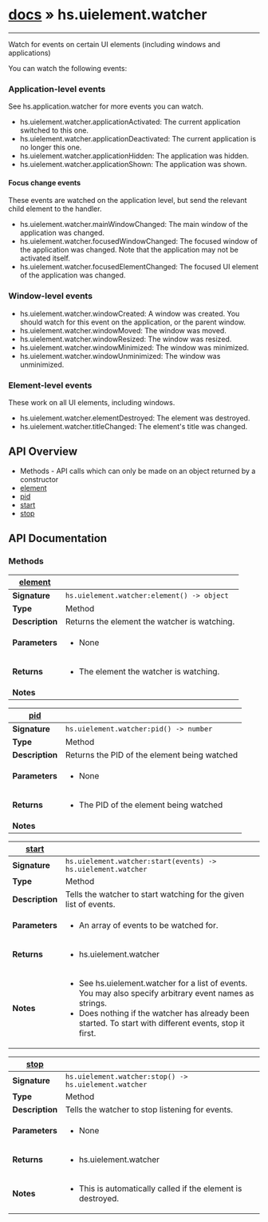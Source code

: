 # [docs](index.md) » hs.uielement.watcher
---

Watch for events on certain UI elements (including windows and applications)

You can watch the following events:
### Application-level events
See hs.application.watcher for more events you can watch.
* hs.uielement.watcher.applicationActivated: The current application switched to this one.
* hs.uielement.watcher.applicationDeactivated: The current application is no longer this one.
* hs.uielement.watcher.applicationHidden: The application was hidden.
* hs.uielement.watcher.applicationShown: The application was shown.

#### Focus change events
These events are watched on the application level, but send the relevant child element to the handler.
* hs.uielement.watcher.mainWindowChanged: The main window of the application was changed.
* hs.uielement.watcher.focusedWindowChanged: The focused window of the application was changed. Note that the application may not be activated itself.
* hs.uielement.watcher.focusedElementChanged: The focused UI element of the application was changed.

### Window-level events
* hs.uielement.watcher.windowCreated: A window was created. You should watch for this event on the application, or the parent window.
* hs.uielement.watcher.windowMoved: The window was moved.
* hs.uielement.watcher.windowResized: The window was resized.
* hs.uielement.watcher.windowMinimized: The window was minimized.
* hs.uielement.watcher.windowUnminimized: The window was unminimized.

### Element-level events
These work on all UI elements, including windows.
* hs.uielement.watcher.elementDestroyed: The element was destroyed.
* hs.uielement.watcher.titleChanged: The element's title was changed.

## API Overview
* Methods - API calls which can only be made on an object returned by a constructor
 * [element](#element)
 * [pid](#pid)
 * [start](#start)
 * [stop](#stop)

## API Documentation

### Methods

| [element](#element)         |                                                                                     |
| --------------------------------------------|-------------------------------------------------------------------------------------|
| **Signature**                               | `hs.uielement.watcher:element() -> object`                                                                    |
| **Type**                                    | Method                                                                     |
| **Description**                             | Returns the element the watcher is watching.                                                                     |
| **Parameters**                              | <ul><li>None</li></ul> |
| **Returns**                                 | <ul><li>The element the watcher is watching.</li></ul>          |
| **Notes**                                   | <ul></ul>                |

| [pid](#pid)         |                                                                                     |
| --------------------------------------------|-------------------------------------------------------------------------------------|
| **Signature**                               | `hs.uielement.watcher:pid() -> number`                                                                    |
| **Type**                                    | Method                                                                     |
| **Description**                             | Returns the PID of the element being watched                                                                     |
| **Parameters**                              | <ul><li>None</li></ul> |
| **Returns**                                 | <ul><li>The PID of the element being watched</li></ul>          |
| **Notes**                                   | <ul></ul>                |

| [start](#start)         |                                                                                     |
| --------------------------------------------|-------------------------------------------------------------------------------------|
| **Signature**                               | `hs.uielement.watcher:start(events) -> hs.uielement.watcher`                                                                    |
| **Type**                                    | Method                                                                     |
| **Description**                             | Tells the watcher to start watching for the given list of events.                                                                     |
| **Parameters**                              | <ul><li>An array of events to be watched for.</li></ul> |
| **Returns**                                 | <ul><li>hs.uielement.watcher</li></ul>          |
| **Notes**                                   | <ul><li>See hs.uielement.watcher for a list of events. You may also specify arbitrary event names as strings.</li><li>Does nothing if the watcher has already been started. To start with different events, stop it first.</li></ul>                |

| [stop](#stop)         |                                                                                     |
| --------------------------------------------|-------------------------------------------------------------------------------------|
| **Signature**                               | `hs.uielement.watcher:stop() -> hs.uielement.watcher`                                                                    |
| **Type**                                    | Method                                                                     |
| **Description**                             | Tells the watcher to stop listening for events.                                                                     |
| **Parameters**                              | <ul><li>None</li></ul> |
| **Returns**                                 | <ul><li>hs.uielement.watcher</li></ul>          |
| **Notes**                                   | <ul><li>This is automatically called if the element is destroyed.</li></ul>                |

